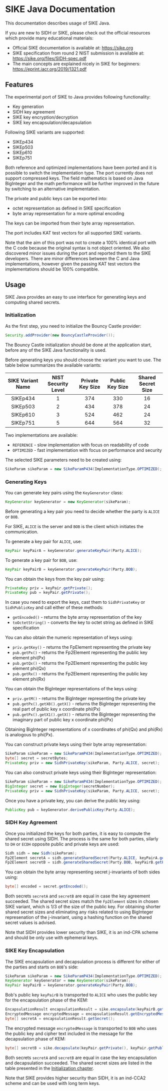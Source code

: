 # SIKE Java Documentation

This documentation describes usage of SIKE Java.

If you are new to SIDH or SIKE, please check out the official resources which provide many educational materials:
- Official SIKE documentation is available at: https://sike.org
- SIKE specification from round 2 NIST submission is available at: https://sike.org/files/SIDH-spec.pdf
- The main concepts are explained nicely in SIKE for beginners: https://eprint.iacr.org/2019/1321.pdf

## Features

The experimental port of SIKE to Java provides following functionality:
- Key generation
- SIDH key agreement
- SIKE key encryption/decryption
- SIKE key encapsulation/decapsulation

Following SIKE variants are supported:
- SIKEp434
- SIKEp503
- SIKEp610
- SIKEp751

Both reference and optimized implementations have been ported and it is possible to switch the implementation type.
The port currently does not support compressed keys. The field mathematics is based on Java BigInteger 
and the math performance will be further improved in the future by switching to an alternative implementation.

The private and public keys can be exported into:
- octet representation as defined in SIKE specification
- byte array representation for a more optimal encoding

The keys can be imported from their byte array representation.

The port includes KAT test vectors for all supported SIKE variants.

Note that the aim of this port was not to create a 100% identical port with the C code because the original syntax 
is not object oriented. We also discovered minor issues during the port and reported them to the SIKE developers.
There are minor differences between the C and Java implementations, however given the passing KAT test vectors the
implementations should be 100% compatible.  

## Usage

SIKE Java provides an easy to use interface for generating keys and computing shared secrets.

### Initialization

As the first step, you need to initialize the Bouncy Castle provider:
```java
Security.addProvider(new BouncyCastleProvider());
```

The Bouncy Castle initialization should be done at the application start, before any of the SIKE Java functionality 
is used.

Before generating keys you should choose the variant you want to use. The table below summarizes the available variants:

| SIKE Variant Name | NIST Security Level | Private Key Size | Public Key Size | Shared Secret Size |
| :---------------: | :-----------------: | :--------------: | :-------------: | :----------------: | 
| SIKEp434 | 1 | 374 | 330 | 16 |
| SIKEp503 | 2 | 434 | 378 | 24 |
| SIKEp610 | 3 | 524 | 462 | 24 |
| SIKEp751 | 5 | 644 | 564 | 32 |

Two implementations are available:
 - `REFERENCE` - slow implementation with focus on readability of code 
 - `OPTIMIZED` - fast implementation with focus on performance and security

The selected SIKE parameters need to be created using: 
```java 
SikeParam sikeParam = new SikeParamP434(ImplementationType.OPTIMIZED);
```

### Generating Keys

You can generate key pairs using the `KeyGenerator` class: 
 
```java
KeyGenerator keyGenerator = new KeyGenerator(sikeParam);
```

Before generating a key pair you need to decide whether the party is `ALICE` or `BOB`. 

For SIKE, `ALICE` is the server and `BOB` is the client which initiates the communication.

To generate a key pair for `ALICE`, use:
```java
KeyPair keyPairA = keyGenerator.generateKeyPair(Party.ALICE);
``` 

To generate a key pair for `BOB`, use:
```java
KeyPair keyPairB = keyGenerator.generateKeyPair(Party.BOB);
``` 

You can obtain the keys from the key pair using:

```java
PrivateKey priv = keyPair.getPrivate();
PrivateKey pub = keyPair.getPrivate();
```

In case you need to export the keys, cast them to `SidhPrivateKey` or `SidhPublicKey` and call either of these methods:
- `getEncoded()` - returns the byte array representation of the key
- `toOctetString()` - converts the key to octet string as defined in SIKE specification

You can also obtain the numeric representation of keys using: 
- `priv.getKey()` - returns the FpElement representing the private key
- `pub.getPx()` - returns the Fp2Element representing the public key element phi(Px)
- `pub.getQx()` - returns the Fp2Element representing the public key element phi(Qx)
- `pub.getRx()` - returns the Fp2Element representing the public key element phi(Rx)

You can obtain the BigInteger representations of the keys using:
- `priv.getM()` - returns the BigInteger representing the private key
- `pub.getPx().getX0().getX()` - returns the BigInteger representing the real part of public key x coordinate phi(Px)
- `pub.getPx().getX1().getX()` - returns the BigInteger representing the imaginary part of public key x coordinate phi(Px)

Obtaining BigInteger representations of x coordinates of phi(Qx) and phi(Rx) is analogous to phi(Px).

You can construct private keys using their byte array representation:
```java
SikeParam sikeParam = new SikeParamP434(ImplementationType.OPTIMIZED);
byte[] secret = secretBytes;
PrivateKey priv = new SidhPrivateKey(sikeParam, Party.ALICE, secret);
```

You can also construct private keys using their BigInteger representation:
```java
SikeParam sikeParam = new SikeParamP434(ImplementationType.OPTIMIZED);
BigInteger secret = new BigInteger(secretNumber);
PrivateKey priv = new SidhPrivateKey(sikeParam, Party.ALICE, secret);
```

Once you have a private key, you can derive the public key using:
```java
PublicKey pub = keyGenerator.derivePublicKey(Party.ALICE);
```

### SIDH Key Agreement

Once you initialized the keys for both parties, it is easy to compute the shared secret using SIDH. The process
is the same for both parties, silarly to `DH` or `ECDH` opposite public and private keys are used:
```java
Sidh sidh = new Sidh(sikeParam);
Fp2Element secretA = sidh.generateSharedSecret(Party.ALICE, keyPairA.getPrivate(), keyPairB.getPublic());
Fp2Element secretB = sidh.generateSharedSecret(Party.BOB, keyPairB.getPrivate(), keyPairA.getPublic());
```

You can obtain the byte array representing secret j-invariants of both sides using:

```java
byte[] encoded = secret.getEncoded();
```

Both secrets `secretA` and `secretB` are equal in case the key agreement succeeded. The shared secret sizes 
match the `Fp2Element` sizes in chosen SIKE variant, which is 1/3 of the size of the public key. For obtaining 
shorter shared secret sizes and eliminating any risks related to using BigInteger represenation of the j-invariant,
using a hashing function on the shared secret values is advised.

Note that SIDH provides lower security than SIKE, it is an ind-CPA scheme and should be only use with ephemeral keys.

### SIKE Key Encapsulation

The SIKE encapsulation and decapsulation process is different for either of the parties and starts on `BOB`'s side:

```java
SikeParam sikeParam = new SikeParamP434(ImplementationType.OPTIMIZED);
KeyGenerator keyGenerator = new KeyGenerator(sikeParam);
KeyPair keyPairB = keyGenerator.generateKeyPair(Party.BOB);
```

Bob's public key `keyPairB` is transported to `ALICE` who uses the public key for the encapsulation phase of the KEM:

```java
EncapsulationResult encapsulationResult = sike.encapsulate(keyPairB.getPublic());
EncryptedMessage encryptedMessage = encapsulationResult.getEncryptedMessage();
byte[] secretA = encapsulationResult.getSecret();
```

The encrypted message `encryptedMessage` is transported to `BOB` who uses the public key and cipher text included
in the message for the decapsulation phase of KEM:

```java
byte[] secretB = sike.decapsulate(keyPair.getPrivate(), keyPair.getPublic(), encryptedMessage);
```

Both secrets `secretA` and `secretB` are equal in case the key encapsulation and decapsulation succeeded. The shared 
secret sizes are listed in the table presented in the [Initialization chapter](./Readme.md#Initialization).

Note that SIKE provides higher security than SIDH, it is an ind-CCA2 scheme and can be used with long term keys.